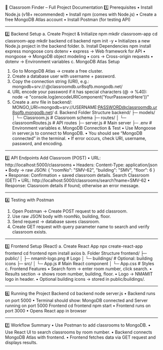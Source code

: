 📘 Classroom Finder – Full Project Documentation
1️⃣ Prerequisites
•	Install Node.js (v18+ recommended)
•	Install npm (comes with Node.js)
•	Create a free MongoDB Atlas account
•	Install Postman (for testing API)
________________________________________
2️⃣ Backend Setup
a. Create Project & Initialize npm
mkdir classroom-app
cd classroom-app
mkdir backend
cd backend
npm init -y
•	Initializes a new Node.js project in the backend folder.
b. Install Dependencies
npm install express mongoose cors dotenv
•	express → Web framework for API
•	mongoose → MongoDB object modeling
•	cors → Cross-origin requests
•	dotenv → Environment variables
c. MongoDB Atlas Setup
1.	Go to MongoDB Atlas → create a free cluster.
2.	Create a database user with username + password.
3.	Copy the connection string (URI), e.g.:
mongodb+srv://<username>:<password>@classroomdb.ur8sqfb.mongodb.net/
4.	URL encode your password if it has special characters (@ → %40):
node -e "console.log(encodeURIComponent('YourPasswordHere'))"
5.	Create a .env file in backend/:
MONGO_URI=mongodb+srv://USERNAME:PASSWORD@classroomdb.ur8sqfb.mongodb.net/
d. Backend Folder Structure
backend/
 ├─ models/
 │   └─ Classroom.js          # Classroom schema
 ├─ routes/
 │   └─ classroomRoutes.js    # API routes
 ├─ server.js                 # Main server
 ├─ .env                      # Environment variables
e. MongoDB Connection & Test
•	Use Mongoose in server.js to connect to MongoDB.
•	You should see “MongoDB connected” in the terminal.
•	If error occurs, check URI, username, password, and encoding.
________________________________________
3️⃣ API Endpoints
Add Classroom (POST)
•	URL: http://localhost:5000/classrooms
•	Headers: Content-Type: application/json
•	Body → raw JSON:
{
  "roomNo": "SMV-62",
  "building": "SMV",
  "floor": 6
}
•	Response: Confirmation + saved classroom details.
Search Classroom (GET)
•	URL: http://localhost:5000/classrooms/search?name=SMV-62
•	Response: Classroom details if found; otherwise an error message.
________________________________________
4️⃣ Testing with Postman
1.	Open Postman → Create POST request to add classroom.
2.	Use raw JSON body with roomNo, building, floor.
3.	Send request → database saves classroom.
4.	Create GET request with query parameter name to search and verify classroom exists.
________________________________________
5️⃣ Frontend Setup (React)
a. Create React App
npx create-react-app frontend
cd frontend
npm install axios
b. Folder Structure
frontend/
 ├─ public/
 │   ├─ nmamit-logo.png      # Logo
 │   └─ buildings/           # Optional: building icons
 ├─ src/
 │   └─ App.js               # Main React component
 │   └─ App.css              # Styles
c. Frontend Features
•	Search form → enter room number, click search.
•	Results section → shows room number, building, floor.
•	Logo → NMAMIT logo in header.
•	Optional building icons → stored in public/buildings/.
________________________________________
6️⃣ Running the Project
Backend
cd backend
node server.js
•	Backend runs on port 5000
•	Terminal should show: MongoDB connected and Server running on port 5000
Frontend
cd frontend
npm start
•	Frontend runs on port 3000
•	Opens React app in browser
________________________________________
7️⃣ Workflow Summary
•	Use Postman to add classrooms to MongoDB.
•	Use React UI to search classrooms by room number.
•	Backend connects MongoDB Atlas with frontend.
•	Frontend fetches data via GET request and displays results.

